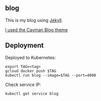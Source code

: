 ## blog

This is my blog using [Jekyll](https://jekyllrb.com/).

[I used the Cayman Blog theme](http://adueck.github.io/cayman-blog/)

## Deployment

Deployed to Kubernetes:

```
export TAG=<tag>
gcloud docker push $TAG
kubectl run blog --image=$TAG --port=4000
```

Check service IP:

```
kubectl get service blog
```
